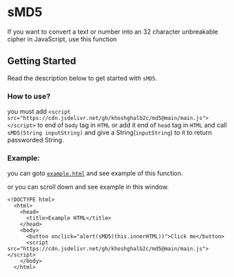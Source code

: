 # sMD5
If you want to convert a text or number into an 32 character unbreakable cipher in JavaScript, use this function

## Getting Started
Read the description below to get started with `sMD5`.

### How to use?

you must add `<script src="https://cdn.jsdelivr.net/gh/khoshghalb2c/md5@main/main.js"></script>` to end of `body` tag in `HTML` or add it end of `head` tag in `HTML` and call `sMD5(String inputString)` and give a String(`inputString`) to it to return passworded String.

### Example:

you can goto [`example.html`](/example.html) and see example of this function. 

or you can scroll down and see example in this window.

```
<!DOCTYPE html>
  <html>
    <head>
      <title>Example HTML</title>
    </head>
    <body>
      <button onclick="alert(sMD5(this.innerHTML))">Click me</button>
      <script src="https://cdn.jsdelivr.net/gh/khoshghalb2c/md5@main/main.js"></script>
    </body>
  </html>
```
